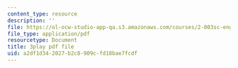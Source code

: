 ```yaml
---
content_type: resource
description: ''
file: https://ol-ocw-studio-app-qa.s3.amazonaws.com/courses/2-003sc-engineering-dynamics-fall-2011/a2df1d342027b2c8909cfd18bae7fcdf_QHTJK0v404U.pdf
file_type: application/pdf
resourcetype: Document
title: 3play pdf file
uid: a2df1d34-2027-b2c8-909c-fd18bae7fcdf
---
```

